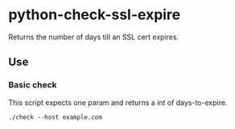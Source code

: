 # python-check-ssl-expire
Returns the number of days till an SSL cert expires.

## Use

### Basic check
This script expects one param and returns a int of days-to-expire.

```./check --host example.com```

